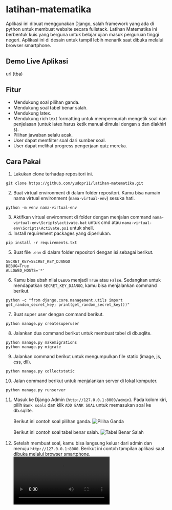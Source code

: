 # latihan-matematika
Aplikasi ini dibuat menggunakan Django, salah framework yang ada di python untuk membuat website secara fullstack. Latihan Matematika ini berbentuk kuis yang berguna untuk belajar ujian masuk perguruan tinggi negeri. Aplikasi ini di desain untuk tampil lebih menarik saat dibuka melalui browser smartphone.
## Demo Live Aplikasi
url (tba)
## Fitur
- Mendukung soal pilihan ganda.
- Mendukung soal tabel benar salah.
- Mendukung latex.
- Mendukung rich text formatting untuk mempermudah mengetik soal dan penjelasan (untuk latex harus ketik manual dimulai dengan `$` dan diakhiri `$`).
- Pilihan jawaban selalu acak.
- User dapat memfilter soal dari sumber soal.
- User dapat melihat progress pengerjaan quiz mereka.
## Cara Pakai
1. Lakukan clone terhadap repositori ini. <br>
```
git clone https://github.com/yudopr11/latihan-matematika.git
```
2. Buat virtual environment di dalam folder repositori. Kamu bisa namain nama virtual environment (`nama-virtual-env`) sesuka hati.
```
python -m venv nama-virtual-env
```
3. Aktifkan virtual environment di folder dengan menjalan command `nama-virtual-env\Scripts\activate.bat` untuk cmd atau `nama-virtual-env\Scripts\Activate.ps1` untuk shell.
4. Install requirement packages yang diperlukan.
```
pip install -r requirements.txt
```
5. Buat file `.env` di dalam folder repositori dengan isi sebagai berikut.
```
SECRET_KEY=SECRET_KEY_DJANGO
DEBUG=True
ALLOWED_HOSTS='*'
```
6. Kamu bisa ubah nilai `DEBUG` menjadi `True` atau `False`. Sedangkan untuk mendapatkan `SECRET_KEY_DJANGO`, kamu bisa menjalankan command berikut.
```
python -c "from django.core.management.utils import get_random_secret_key; print(get_random_secret_key())"
```
7. Buat super user dengan command berikut.
```
python manage.py createsuperuser
```
8. Jalankan dua command berikut untuk membuat tabel di db.sqlite.
```
python manage.py makemigrations
python manage.py migrate
```
9. Jalankan command berikut untuk mengumpulkan file static (image, js, css, dll).
```
python manage.py collectstatic
```
10. Jalan command berikut untuk menjalankan server di lokal komputer.
```
python manage.py runserver
```
11. Masuk ke Django Admin (`http://127.0.0.1:8000/admin`). Pada kolom kiri, pilih `Bank soals` dan klik `ADD BANK SOAL` untuk memasukan soal ke db.sqlite.<br><br>
Berikut ini contoh soal pilihan ganda.
![Piliha Ganda](https://res.cloudinary.com/dnf9bfdne/image/upload/v1679148039/pilihan-ganda_yxb1ya.jpg)<br><br>
Berikut ini contoh soal tabel benar salah.
![Tabel Benar Salah](https://res.cloudinary.com/dnf9bfdne/image/upload/v1679148247/tabel-benar-salah_esgxpn.jpg)<br><br>
12. Setelah membuat soal, kamu bisa langsung keluar dari admin dan menuju `http://127.0.0.1:8000`. Berikut ini contoh tampilan aplikasi saat dibuka melalui browser smartphone.<br>
![Demo Aplikasi](https://user-images.githubusercontent.com/107313576/226112267-85455bbe-ec43-4530-8b2a-acad0de1c223.mp4)
